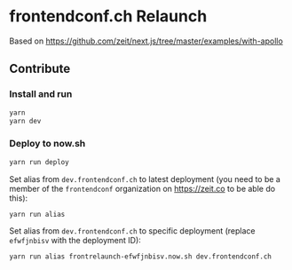 # frontendconf.ch Relaunch

Based on https://github.com/zeit/next.js/tree/master/examples/with-apollo

## Contribute

### Install and run

```bash
yarn
yarn dev
```

### Deploy to now.sh

```bash
yarn run deploy
```

Set alias from `dev.frontendconf.ch` to latest deployment (you need to be a member of the `frontendconf` organization on https://zeit.co to be able do this):

```bash
yarn run alias
```

Set alias from `dev.frontendconf.ch` to specific deployment (replace `efwfjnbisv` with the deployment ID):

```bash
yarn run alias frontrelaunch-efwfjnbisv.now.sh dev.frontendconf.ch
```
